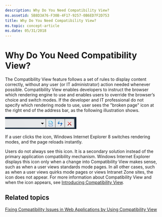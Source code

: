 ```yaml
---
description: Why Do You Need Compatibility View?
ms.assetid: 5B8D3A76-F30B-4F17-9257-0B6ED7F2D753
title: Why Do You Need Compatibility View?
ms.topic: concept-article
ms.date: 05/31/2018
---
```


# Why Do You Need Compatibility View?

The Compatibility View feature follows a set of rules to display content correctly, without any user (or IT administrator) action needed whenever possible. Compatibility View enables developers to instruct the browser which rendering engine to use and enables users to override the browser’s choice and switch modes. If the developer and IT professional do not specify which rendering mode to use, user sees the "broken page" icon at the right end of the address bar, as the following illustration shows.

![illustration of the broken page icon next to the address bar](images/iecompatview.png)

If a user clicks the icon, Windows Internet Explorer 8 switches rendering modes, and the page reloads instantly.

Users do not always see this icon. It is a secondary solution instead of the primary application compatibility mechanism. Windows Internet Explorer displays this icon only when a change into Compatibility View makes sense, such as when a user views standards mode pages. In all other cases, such as when a user views quirks mode pages or views Intranet Zone sites, the icon does not appear. For more information about Compatibility View and when the icon appears, see [Introducing Compatibility View](/archive/blogs/ie/).

## Related topics

<dl> <dt>

[Fixing Compatibility Issues in Web Applications by Using Compatibility View](remediating-web-applications-and-add-ons.md)
</dt> </dl>

 

 
